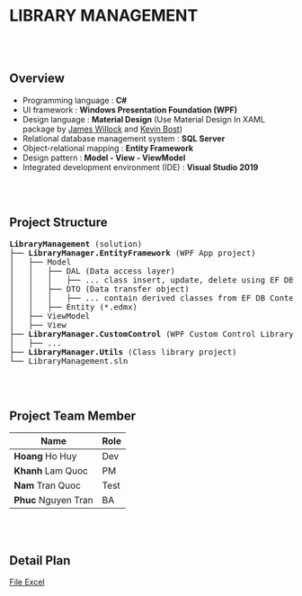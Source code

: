 # LIBRARY MANAGEMENT

<br>
<br>

## Overview                
- Programming language : **C#**
- UI framework : **Windows Presentation Foundation (WPF)**
- Design language : **Material Design** (Use Material Design In XAML package by [James Willock][ButchersBoy] and [Kevin Bost][Keboo])
- Relational database management system : **SQL Server**
- Object-relational mapping : **Entity Framework**
- Design pattern : **Model - View - ViewModel**
- Integrated development environment (IDE) : **Visual Studio 2019**

<br>
<br>

## Project Structure
<pre>
<b>LibraryManagement</b> (solution)
├── <b>LibraryManager.EntityFramework</b> (WPF App project)
│   ├── Model
│   │   ├── DAL (Data access layer)
│   │   │   ├── ... class insert, update, delete using EF DB Context
│   │   ├── DTO (Data transfer object)
│   │   │   ├── ... contain derived classes from EF DB Context
│   │   ├── Entity (*.edmx)
│   ├── ViewModel
│   ├── View
├── <b>LibraryManager.CustomControl</b> (WPF Custom Control Library project)
│   ├── ... 
├── <b>LibraryManager.Utils</b> (Class library project)
└── LibraryManagement.sln
</pre>

<br>
<br>

## Project Team Member

| Name                  | Role		|
| ----------------------|-----------|
| **Hoang** Ho Huy      | Dev		|
| **Khanh** Lam Quoc    | PM		|
| **Nam** Tran Quoc     | Test		|
| **Phuc** Nguyen Tran  | BA		|

<br>
<br>

## Detail Plan
[File Excel](./DetailPlan.xlsx)

[ButchersBoy]: https://github.com/ButchersBoy
[Keboo]: https://github.com/Keboo

